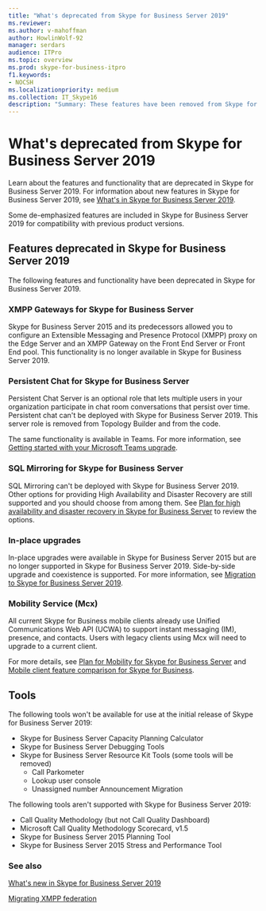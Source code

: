 ```yaml
---
title: "What's deprecated from Skype for Business Server 2019"
ms.reviewer: 
ms.author: v-mahoffman
author: HowlinWolf-92
manager: serdars
audience: ITPro
ms.topic: overview
ms.prod: skype-for-business-itpro
f1.keywords:
- NOCSH
ms.localizationpriority: medium
ms.collection: IT_Skype16
description: "Summary: These features have been removed from Skype for Business Server 2019."
---
```


# What's deprecated from Skype for Business Server 2019

Learn about the features and functionality that are deprecated in Skype for Business Server 2019. For information about new features in Skype for Business Server 2019, see [What's in Skype for Business Server 2019](whats-new.md).

Some de-emphasized features are included in Skype for Business Server 2019 for compatibility with previous product versions.

## Features deprecated in Skype for Business Server 2019 

The following features and functionality have been deprecated in Skype for Business Server 2019.

### XMPP Gateways for Skype for Business Server

Skype for Business Server 2015 and its predecessors allowed you to configure an Extensible Messaging and Presence Protocol (XMPP) proxy on the Edge Server and an XMPP Gateway on the Front End Server or Front End pool. This functionality is no longer available in Skype for Business Server 2019.

### Persistent Chat for Skype for Business Server

Persistent Chat Server is an optional role that lets multiple users in your organization participate in chat room conversations that persist over time. Persistent chat can't be deployed with Skype for Business Server 2019. This server role is removed from Topology Builder and from the code. 

The same functionality is available in Teams. For more information, see [Getting started with your Microsoft Teams upgrade](/microsoftteams/upgrade-start-here).

### SQL Mirroring for Skype for Business Server

SQL Mirroring can't be deployed with Skype for Business Server 2019. Other options for providing High Availability and Disaster Recovery are still supported and you should choose from among them. See [Plan for high availability and disaster recovery in Skype for Business Server](../SfbServer/plan-your-deployment/high-availability-and-disaster-recovery/high-availability-and-disaster-recovery.md) to review the options.

### In-place upgrades 

In-place upgrades were available in Skype for Business Server 2015 but are no longer supported in Skype for Business Server 2019. Side-by-side upgrade and coexistence is supported. For more information, see [Migration to Skype for Business Server 2019](migration/migration-to-skype-for-business-server-2019.md).

### Mobility Service (Mcx)

All current Skype for Business mobile clients already use Unified Communications Web API (UCWA) to support instant messaging (IM), presence, and contacts. Users with legacy clients using Mcx will need to upgrade to a current client.

For more details, see [Plan for Mobility for Skype for Business Server](../SfbServer/plan-your-deployment/mobility.md) and [Mobile client feature comparison for Skype for Business](../SfbServer/plan-your-deployment/clients-and-devices/mobile-feature-comparison.md).

## Tools

The following tools won't be available for use at the initial release of Skype for Business Server 2019:

- Skype for Business Server Capacity Planning Calculator
- Skype for Business Server Debugging Tools
- Skype for Business Server Resource Kit Tools (some tools will be removed)
    - Call Parkometer
    - Lookup user console
    - Unassigned number Announcement Migration

The following tools aren't supported with Skype for Business Server 2019:

- Call Quality Methodology (but not Call Quality Dashboard)
- Microsoft Call Quality Methodology Scorecard, v1.5
- Skype for Business Server 2015 Planning Tool
- Skype for Business Server 2015 Stress and Performance Tool

### See also

[What's new in Skype for Business Server 2019](whats-new.md)

[Migrating XMPP federation](migration/migrating-xmpp-federation.md)
